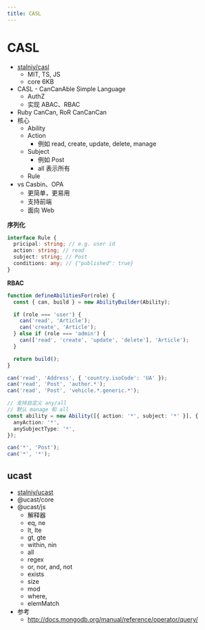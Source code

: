 ```yaml
---
title: CASL
---
```


# CASL

- [stalniy/casl](https://github.com/stalniy/casl)
  - MIT, TS, JS
  - core 6KB
- CASL - CanCanAble Simple Language
  - AuthZ
  - 实现 ABAC、RBAC
- Ruby CanCan, RoR CanCanCan
- 核心
  - Ability
  - Action
    - 例如 read, create, update, delete, manage
  - Subject
    - 例如 Post
    - all 表示所有
  - Rule
- vs Casbin、OPA
  - 更简单，更易用
  - 支持前端
  - 面向 Web

**序列化**

```ts
interface Rule {
  pricipal: string; // e.g. user id
  action: string; // read
  subject: string; // Post
  conditions: any; // {"published": true}
}
```

**RBAC**

```ts
function defineAbilitiesFor(role) {
  const { can, build } = new AbilityBuilder(Ability);

  if (role === 'user') {
    can('read', 'Article');
    can('create', 'Article');
  } else if (role === 'admin') {
    can(['read', 'create', 'update', 'delete'], 'Article');
  }

  return build();
}
```

```ts
can('read', 'Address', { 'country.isoCode': 'UA' });
can('read', 'Post', 'author.*');
can('read', 'Post', 'vehicle.*.generic.*');

// 支持自定义 any/all
// 默认 manage 和 all
const ability = new Ability([{ action: '*', subject: '*' }], {
  anyAction: '*',
  anySubjectType: '*',
});

can('*', 'Post');
can('*', '*');
```

## ucast

- [stalniy/ucast](https://github.com/stalniy/ucast)
- @ucast/core
- @ucast/js
  - 解释器
  - eq, ne
  - lt, lte
  - gt, gte
  - within, nin
  - all
  - regex
  - or, nor, and, not
  - exists
  - size
  - mod
  - where,
  - elemMatch
- 参考
  - http://docs.mongodb.org/manual/reference/operator/query/
